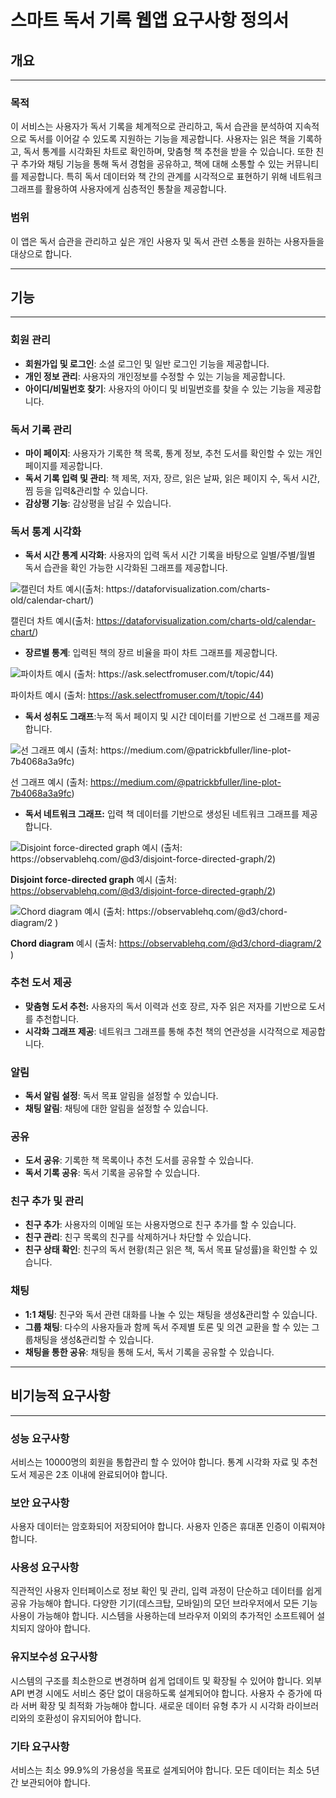 # 스마트 독서 기록 웹앱 **요구사항 정의서**

## **개요**

---

### **목적**

이 서비스는 사용자가 독서 기록을 체계적으로 관리하고, 독서 습관을 분석하여 지속적으로 독서를 이어갈 수 있도록 지원하는 기능을 제공합니다. 사용자는 읽은 책을 기록하고, 독서 통계를 시각화된 차트로 확인하며, 맞춤형 책 추천을 받을 수 있습니다. 또한 친구 추가와 채팅 기능을 통해 독서 경험을 공유하고, 책에 대해 소통할 수 있는 커뮤니티를 제공합니다. 특히 독서 데이터와 책 간의 관계를 시각적으로 표현하기 위해 네트워크 그래프를 활용하여 사용자에게 심층적인 통찰을 제공합니다.

### **범위**

이 앱은 독서 습관을 관리하고 싶은 개인 사용자 및 독서 관련 소통을 원하는 사용자들을 대상으로 합니다.

---

## **기능**

---

### **회원 관리**

- **회원가입 및 로그인**: 소셜 로그인 및 일반 로그인 기능을 제공합니다.
- **개인 정보 관리**: 사용자의 개인정보를 수정할 수 있는 기능을 제공합니다.
- **아이디/비밀번호 찾기**: 사용자의 아이디 및 비밀번호를 찾을 수 있는 기능을 제공합니다.

### **독서 기록 관리**

- **마이 페이지**: 사용자가 기록한 책 목록, 통계 정보, 추천 도서를 확인할 수 있는 개인 페이지를 제공합니다.
- **독서 기록 입력 및 관리**: 책 제목, 저자, 장르, 읽은 날짜, 읽은 페이지 수, 독서 시간, 찜 등을 입력&관리할 수 있습니다.
- **감상평 기능**: 감상평을 남길 수 있습니다.

### **독서 통계 시각화**

- **독서 시간 통계 시각화**: 사용자의 입력 독서 시간 기록을 바탕으로 일별/주별/월별 독서 습관을 확인 가능한 시각화된 그래프를 제공합니다.

![캘린더 차트 예시(출처: https://dataforvisualization.com/charts-old/calendar-chart/)](https://prod-files-secure.s3.us-west-2.amazonaws.com/b5df8ca9-ce3d-4838-a145-53af9273b0db/d0e5d751-5cb6-4c71-bfc9-6ba867e406c1/image.png)

캘린더 차트 예시(출처: https://dataforvisualization.com/charts-old/calendar-chart/)

- **장르별 통계**: 입력된 책의 장르 비율을 파이 차트 그래프를 제공합니다.

![파이차트 예시 (출처: https://ask.selectfromuser.com/t/topic/44)](https://prod-files-secure.s3.us-west-2.amazonaws.com/b5df8ca9-ce3d-4838-a145-53af9273b0db/f644cec1-3f12-4523-8b4a-5aacb1f90a3a/image.png)

파이차트 예시 (출처: https://ask.selectfromuser.com/t/topic/44)

- **독서 성취도 그래프**:누적 독서 페이지 및 시간 데이터를 기반으로 선 그래프를 제공합니다.

![선 그래프 예시 (출처: https://medium.com/@patrickbfuller/line-plot-7b4068a3a9fc)](https://prod-files-secure.s3.us-west-2.amazonaws.com/b5df8ca9-ce3d-4838-a145-53af9273b0db/efffae9b-d55f-4f23-9d45-95ab345f86e6/image.png)

선 그래프 예시 (출처: https://medium.com/@patrickbfuller/line-plot-7b4068a3a9fc)

- **독서 네트워크 그래프:** 입력 책 데이터를 기반으로 생성된 네트워크 그래프를 제공합니다.

![**Disjoint force-directed graph** 예시 (출처: https://observablehq.com/@d3/disjoint-force-directed-graph/2)](https://prod-files-secure.s3.us-west-2.amazonaws.com/b5df8ca9-ce3d-4838-a145-53af9273b0db/c812f392-4cf5-4cfe-8dde-7da866fce984/image.png)

**Disjoint force-directed graph** 예시 (출처: https://observablehq.com/@d3/disjoint-force-directed-graph/2)

![**Chord diagram** 예시  (출처: https://observablehq.com/@d3/chord-diagram/2 )](https://prod-files-secure.s3.us-west-2.amazonaws.com/b5df8ca9-ce3d-4838-a145-53af9273b0db/01611bb0-460b-4f36-b059-85c3fd29d61a/image.png)

**Chord diagram** 예시  (출처: https://observablehq.com/@d3/chord-diagram/2 )

### **추천 도서 제공**

- **맞춤형 도서 추천:** 사용자의 독서 이력과 선호 장르, 자주 읽은 저자를 기반으로 도서를 추천합니다.
- **시각화 그래프 제공**: 네트워크 그래프를 통해 추천 책의 연관성을 시각적으로 제공합니다.

### **알림**

- **독서 알림 설정**: 독서 목표 알림을 설정할 수 있습니다.
- **채팅 알림**: 채팅에 대한 알림을 설정할 수 있습니다.

### 공유

- **도서 공유**: 기록한 책 목록이나 추천 도서를 공유할 수 있습니다.
- **독서 기록 공유**: 독서 기록을 공유할 수 있습니다.

### **친구 추가 및 관리**

- **친구 추가**: 사용자의 이메일 또는 사용자명으로 친구 추가를 할 수 있습니다.
- **친구 관리**: 친구 목록의 친구를 삭제하거나 차단할 수 있습니다.
- **친구 상태 확인**: 친구의 독서 현황(최근 읽은 책, 독서 목표 달성률)을 확인할 수 있습니다.

### **채팅**

- **1:1 채팅**: 친구와 독서 관련 대화를 나눌 수 있는 채팅을 생성&관리할 수 있습니다.
- **그룹 채팅**: 다수의 사용자들과 함께 독서 주제별 토론 및 의견 교환을 할 수 있는 그룹채팅을 생성&관리할 수 있습니다.
- **채팅을 통한 공유**: 채팅을 통해 도서, 독서 기록을 공유할 수 있습니다.

---

## **비기능적 요구사항**

---

### 성능 요구사항

서비스는 10000명의 회원을 통합관리 할 수 있어야 합니다. 통계 시각화 자료 및 추천 도서 제공은 2초 이내에 완료되어야 합니다.

### 보안 요구사항

사용자 데이터는 암호화되어 저장되어야 합니다. 사용자 인증은 휴대폰 인증이 이뤄져야 합니다.

### 사용성 요구사항

직관적인 사용자 인터페이스로 정보 확인 및 관리, 입력 과정이 단순하고 데이터를 쉽게 공유 가능해야 합니다. 다양한 기기(데스크탑, 모바일)의 모던 브라우저에서 모든 기능 사용이 가능해야 합니다. 시스템을 사용하는데 브라우저 이외의 추가적인 소프트웨어 설치되지 않아야 합니다.

### 유지보수성 요구사항

시스템의 구조를 최소한으로 변경하며 쉽게 업데이트 및 확장될 수 있어야 합니다. 외부 API 변경 시에도 서비스 중단 없이 대응하도록 설계되어야 합니다. 사용자 수 증가에 따라 서버 확장 및 최적화 가능해야 합니다. 새로운 데이터 유형 추가 시 시각화 라이브러리와의 호환성이 유지되어야 합니다.

### 기타 요구사항

서비스는 최소 99.9%의 가용성을 목표로 설계되어야 합니다. 모든 데이터는 최소 5년간 보관되어야 합니다.
